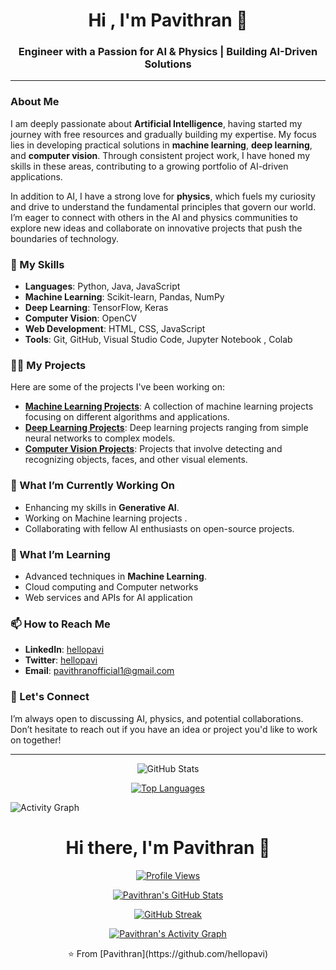 <h1 align="center">Hi , I'm Pavithran 👋</h1>
<h3 align="center">Engineer with a Passion for AI & Physics | Building AI-Driven Solutions</h3>


---
### About Me

I am deeply passionate about **Artificial Intelligence**, having started my journey with free resources and gradually building my expertise. My focus lies in developing practical solutions in **machine learning**, **deep learning**, and **computer vision**. Through consistent project work, I have honed my skills in these areas, contributing to a growing portfolio of AI-driven applications.

In addition to AI, I have a strong love for **physics**, which fuels my curiosity and drive to understand the fundamental principles that govern our world. I’m eager to connect with others in the AI and physics communities to explore new ideas and collaborate on innovative projects that push the boundaries of technology.

### 🚀 My Skills

- **Languages**: Python, Java, JavaScript
- **Machine Learning**: Scikit-learn, Pandas, NumPy
- **Deep Learning**: TensorFlow, Keras
- **Computer Vision**: OpenCV
- **Web Development**: HTML, CSS, JavaScript
- **Tools**: Git, GitHub, Visual Studio Code, Jupyter Notebook , Colab

### 🧑‍💻 My Projects

Here are some of the projects I've been working on:

- **[Machine Learning Projects](https://github.com/hellopavi/machine_learning_projects)**: A collection of machine learning projects focusing on different algorithms and applications.
- **[Deep Learning Projects](https://github.com/hellopavi/deep_learning_projects)**: Deep learning projects ranging from simple neural networks to complex models.
- **[Computer Vision Projects](https://github.com/hellopavi/opencv_projects)**: Projects that involve detecting and recognizing objects, faces, and other visual elements.

### 🔭 What I’m Currently Working On

- Enhancing my skills in **Generative AI**.
- Working on Machine learning projects .
- Collaborating with fellow AI enthusiasts on open-source projects.

### 🌱 What I’m Learning

- Advanced techniques in **Machine Learning**.
- Cloud computing and Computer networks
- Web services and APIs for AI application

### 📫 How to Reach Me

- **LinkedIn**: [hellopavi](https://www.linkedin.com/in/hellopavi)
- **Twitter**: [hellopavi](https://twitter.com/hellopavi)
- **Email**: pavithranofficial1@gmail.com

### 💬 Let's Connect

I’m always open to discussing AI, physics, and potential collaborations. Don’t hesitate to reach out if you have an idea or project you'd like to work on together!

---

<p align="center">
    <img src="https://github-readme-stats.vercel.app/api?username=hellopavi&show_icons=true&theme=radical" alt="GitHub Stats">
</p>

<p align="center">
    <a href="https://github.com/hellopavi?tab=repositories">
        <img src="https://github-readme-stats.vercel.app/api/top-langs/?username=hellopavi&layout=compact&theme=radical" alt="Top Languages">
    </a>
</p>

![Activity Graph](https://github-readme-activity-graph.cyclic.app/graph?username=your-username&theme=dracula)

<h1 align="center">Hi there, I'm Pavithran 👋</h1>

<p align="center">
  <a href="https://github.com/hellopavi">
    <img src="https://komarev.com/ghpvc/?username=hellopavi&color=blue" alt="Profile Views"/>
  </a>
</p>

<p align="center">
  <a href="https://github.com/hellopavi">
    <img src="https://github-readme-stats.vercel.app/api?username=hellopavi&show_icons=true&theme=radical" alt="Pavithran's GitHub Stats"/>
  </a>
</p>

<p align="center">
  <a href="https://github.com/hellopavi">
    <img src="https://github-readme-streak-stats.herokuapp.com/?user=hellopavi&theme=radical" alt="GitHub Streak"/>
  </a>
</p>

<p align="center">
  <a href="https://github.com/hellopavi">
    <img src="https://github-readme-activity-graph.cyclic.app/graph?username=hellopavi&theme=dracula" alt="Pavithran's Activity Graph"/>
  </a>
</p>


<p align="center">⭐️ From [Pavithran](https://github.com/hellopavi) </p>

